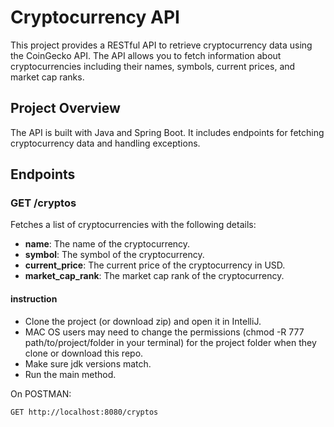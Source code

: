 # Cryptocurrency API

This project provides a RESTful API to retrieve cryptocurrency data using the CoinGecko API. The API allows you to fetch information about cryptocurrencies including their names, symbols, current prices, and market cap ranks.

## Project Overview

The API is built with Java and Spring Boot. It includes endpoints for fetching cryptocurrency data and handling exceptions.

## Endpoints

### GET /cryptos

Fetches a list of cryptocurrencies with the following details:
- **name**: The name of the cryptocurrency.
- **symbol**: The symbol of the cryptocurrency.
- **current_price**: The current price of the cryptocurrency in USD.
- **market_cap_rank**: The market cap rank of the cryptocurrency.

#### instruction
- Clone the project (or download zip) and open it in IntelliJ.
- MAC OS users may need to change the permissions (chmod -R 777 path/to/project/folder in your terminal) for the project folder when they clone or download this repo.
- Make sure jdk versions match.
- Run the main method.

On POSTMAN:
```http
GET http://localhost:8080/cryptos
